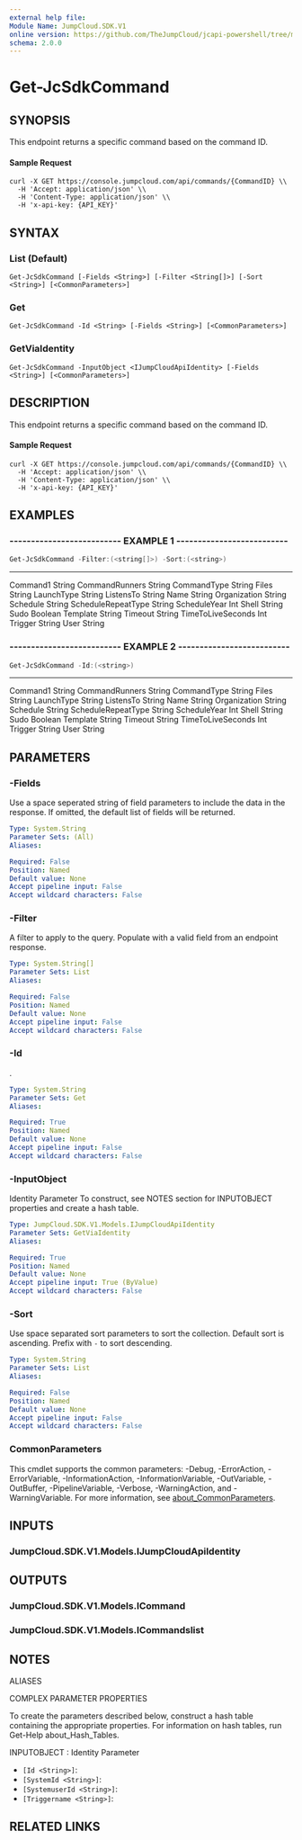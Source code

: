 ```yaml
---
external help file:
Module Name: JumpCloud.SDK.V1
online version: https://github.com/TheJumpCloud/jcapi-powershell/tree/master/SDKs/PowerShell/JumpCloud.SDK.V1/docs/exports/Get-JcSdkCommand.md
schema: 2.0.0
---
```


# Get-JcSdkCommand

## SYNOPSIS
This endpoint returns a specific command based on the command ID.

#### Sample Request
```
curl -X GET https://console.jumpcloud.com/api/commands/{CommandID} \\
  -H 'Accept: application/json' \\
  -H 'Content-Type: application/json' \\
  -H 'x-api-key: {API_KEY}'
```

## SYNTAX

### List (Default)
```
Get-JcSdkCommand [-Fields <String>] [-Filter <String[]>] [-Sort <String>] [<CommonParameters>]
```

### Get
```
Get-JcSdkCommand -Id <String> [-Fields <String>] [<CommonParameters>]
```

### GetViaIdentity
```
Get-JcSdkCommand -InputObject <IJumpCloudApiIdentity> [-Fields <String>] [<CommonParameters>]
```

## DESCRIPTION
This endpoint returns a specific command based on the command ID.

#### Sample Request
```
curl -X GET https://console.jumpcloud.com/api/commands/{CommandID} \\
  -H 'Accept: application/json' \\
  -H 'Content-Type: application/json' \\
  -H 'x-api-key: {API_KEY}'
```

## EXAMPLES

### -------------------------- EXAMPLE 1 --------------------------
```powershell
Get-JcSdkCommand -Filter:(<string[]>) -Sort:(<string>)
```

----               ----------
Command1           String
CommandRunners     String
CommandType        String
Files              String
LaunchType         String
ListensTo          String
Name               String
Organization       String
Schedule           String
ScheduleRepeatType String
ScheduleYear       Int
Shell              String
Sudo               Boolean
Template           String
Timeout            String
TimeToLiveSeconds  Int
Trigger            String
User               String

### -------------------------- EXAMPLE 2 --------------------------
```powershell
Get-JcSdkCommand -Id:(<string>)
```

----               ----------
Command1           String
CommandRunners     String
CommandType        String
Files              String
LaunchType         String
ListensTo          String
Name               String
Organization       String
Schedule           String
ScheduleRepeatType String
ScheduleYear       Int
Shell              String
Sudo               Boolean
Template           String
Timeout            String
TimeToLiveSeconds  Int
Trigger            String
User               String

## PARAMETERS

### -Fields
Use a space seperated string of field parameters to include the data in the response.
If omitted, the default list of fields will be returned.

```yaml
Type: System.String
Parameter Sets: (All)
Aliases:

Required: False
Position: Named
Default value: None
Accept pipeline input: False
Accept wildcard characters: False
```

### -Filter
A filter to apply to the query.
Populate with a valid field from an endpoint response.

```yaml
Type: System.String[]
Parameter Sets: List
Aliases:

Required: False
Position: Named
Default value: None
Accept pipeline input: False
Accept wildcard characters: False
```

### -Id
.

```yaml
Type: System.String
Parameter Sets: Get
Aliases:

Required: True
Position: Named
Default value: None
Accept pipeline input: False
Accept wildcard characters: False
```

### -InputObject
Identity Parameter
To construct, see NOTES section for INPUTOBJECT properties and create a hash table.

```yaml
Type: JumpCloud.SDK.V1.Models.IJumpCloudApiIdentity
Parameter Sets: GetViaIdentity
Aliases:

Required: True
Position: Named
Default value: None
Accept pipeline input: True (ByValue)
Accept wildcard characters: False
```

### -Sort
Use space separated sort parameters to sort the collection.
Default sort is ascending.
Prefix with `-` to sort descending.

```yaml
Type: System.String
Parameter Sets: List
Aliases:

Required: False
Position: Named
Default value: None
Accept pipeline input: False
Accept wildcard characters: False
```

### CommonParameters
This cmdlet supports the common parameters: -Debug, -ErrorAction, -ErrorVariable, -InformationAction, -InformationVariable, -OutVariable, -OutBuffer, -PipelineVariable, -Verbose, -WarningAction, and -WarningVariable. For more information, see [about_CommonParameters](http://go.microsoft.com/fwlink/?LinkID=113216).

## INPUTS

### JumpCloud.SDK.V1.Models.IJumpCloudApiIdentity

## OUTPUTS

### JumpCloud.SDK.V1.Models.ICommand

### JumpCloud.SDK.V1.Models.ICommandslist

## NOTES

ALIASES

COMPLEX PARAMETER PROPERTIES

To create the parameters described below, construct a hash table containing the appropriate properties. For information on hash tables, run Get-Help about_Hash_Tables.


INPUTOBJECT <IJumpCloudApiIdentity>: Identity Parameter
  - `[Id <String>]`: 
  - `[SystemId <String>]`: 
  - `[SystemuserId <String>]`: 
  - `[Triggername <String>]`: 

## RELATED LINKS


